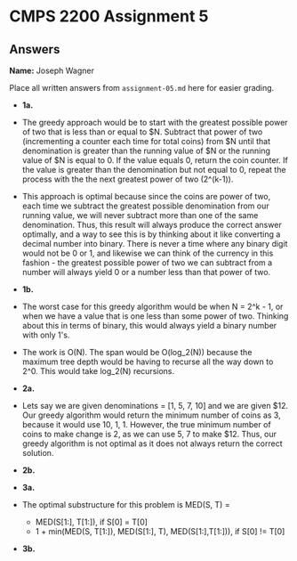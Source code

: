 # CMPS 2200 Assignment 5
## Answers

**Name:** Joseph Wagner


Place all written answers from `assignment-05.md` here for easier grading.


- **1a.**
- The greedy approach would be to start with the greatest possible power of two that is less than or equal to $N. Subtract that power of two (incrementing a counter each time for total coins) from $N until that denomination is greater than the running value of $N or the running value of $N is equal to 0. If the value equals 0, return the coin counter. If the value is greater than the denomination but not equal to 0, repeat the process with the the next greatest power of two (2^(k-1)).
- This approach is optimal because since the coins are power of two, each time we subtract the greatest possible denomination from our running value, we will never subtract more than one of the same denomination. Thus, this result will always produce the correct answer optimally, and a way to see this is by thinking about it like converting a decimal number into binary. There is never a time where any binary digit would not be 0 or 1, and likewise we can think of the currency in this fashion - the greatest possible power of two we can subtract from a number will always yield 0 or a number less than that power of two.

- **1b.**
- The worst case for this greedy algorithm would be when N = 2^k - 1, or when we have a value that is one less than some power of two. Thinking about this in terms of binary, this would always yield a binary number with only 1's. 

- The work is O(N). The span would be O(log_2(N)) because the maximum tree depth would be having to recurse all the way down to 2^0. This would take log_2(N) recursions. 





- **2a.**
- Lets say we are given denominations = [1, 5, 7, 10] and we are given $12. Our greedy algorithm would return the minimum number of coins as 3, because it would use 10, 1, 1. However, the true minimum number of coins to make change is 2, as we can use 5, 7 to make $12. Thus, our greedy algorithm is not optimal as it does not always return the correct solution.
- **2b.**
- **3a.**
- The optimal substructure for this problem is MED(S, T) =
  - MED(S[1:], T[1:]), if S[0] = T[0]
  - 1 + min(MED(S, T[1:]), MED(S[1:], T), MED(S[1:],T[1:])), if S[0] != T[0]
- **3b.**



